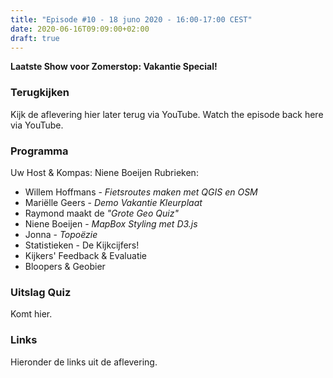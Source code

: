 ```yaml
---
title: "Episode #10 - 18 juno 2020 - 16:00-17:00 CEST"
date: 2020-06-16T09:09:00+02:00
draft: true
---
```


__Laatste Show voor Zomerstop: Vakantie Special!__  

### Terugkijken
Kijk de aflevering hier later terug via YouTube. Watch the episode back here via YouTube.

### Programma

Uw Host & Kompas: Niene Boeijen Rubrieken:

* Willem Hoffmans - _Fietsroutes maken met QGIS en OSM_
* Mariëlle Geers - _Demo Vakantie Kleurplaat_
* Raymond maakt de  _"Grote Geo Quiz"_
* Niene Boeijen - _MapBox Styling met D3.js_
* Jonna - _Topoëzie_
* Statistieken - De Kijkcijfers!
* Kijkers' Feedback & Evaluatie
* Bloopers & Geobier

### Uitslag Quiz

Komt hier.

### Links

Hieronder de links uit de aflevering.
